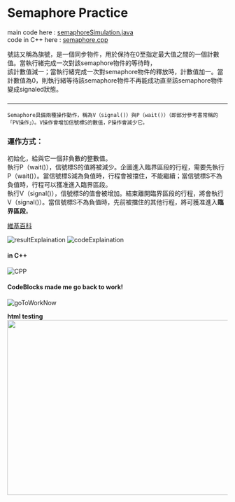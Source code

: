 # Semaphore Practice
main code here : [semaphoreSimulation.java](https://github.com/LaZoark/Operation_System/blob/main/semaphorePractice/src/semaphoreSimulation.java)  
code in C++ here : [semaphore.cpp](https://github.com/LaZoark/Operation_System/blob/main/semaphorePractice/semaphore.cpp)  

號誌又稱為旗號，是一個同步物件，用於保持在0至指定最大值之間的一個計數值。當執行緒完成一次對該semaphore物件的等待時，  
該計數值減一；當執行緒完成一次對semaphore物件的釋放時，計數值加一。當計數值為0，則執行緒等待該semaphore物件不再能成功直至該semaphore物件變成signaled狀態。  
### <hr>
    Semaphore具備兩種操作動作，稱為V（signal()）與P（wait()）（即部分參考書常稱的「PV操作」）。V操作會增加信號標S的數值，P操作會減少它。

### 運作方式：
初始化，給與它一個非負數的整數值。  
執行P（wait()），信號標S的值將被減少。企圖進入臨界區段的行程，需要先執行P（wait()）。當信號標S減為負值時，行程會被擋住，不能繼續；當信號標S不為負值時，行程可以獲准進入臨界區段。  
執行V（signal()），信號標S的值會被增加。結束離開臨界區段的行程，將會執行V（signal()）。當信號標S不為負值時，先前被擋住的其他行程，將可獲准進入**臨界區段**。

[維基百科](https://zh.wikipedia.org/zh-tw/%E4%BF%A1%E5%8F%B7%E9%87%8F)  

![resultExplaination](https://user-images.githubusercontent.com/25290627/114026933-6e28e180-98a9-11eb-8241-f62aa0d5602d.png)
![codeExplaination](https://user-images.githubusercontent.com/25290627/114275028-8dfc0900-9a53-11eb-8786-e2cef7eedf71.png)  
#### in C++
![CPP](https://user-images.githubusercontent.com/25290627/114275032-8f2d3600-9a53-11eb-88e7-60182ed8e2ee.png)  

#### CodeBlocks made me go back to work!  
![goToWorkNow](https://user-images.githubusercontent.com/25290627/114275035-8fc5cc80-9a53-11eb-8dc5-be3ff83c313d.png)

  
**html testing**  
<img src="https://user-images.githubusercontent.com/25290627/114275035-8fc5cc80-9a53-11eb-8dc5-be3ff83c313d.png" data-canonical-src="https://user-images.githubusercontent.com/25290627/114275035-8fc5cc80-9a53-11eb-8dc5-be3ff83c313d.png" width="640" height="400" />
